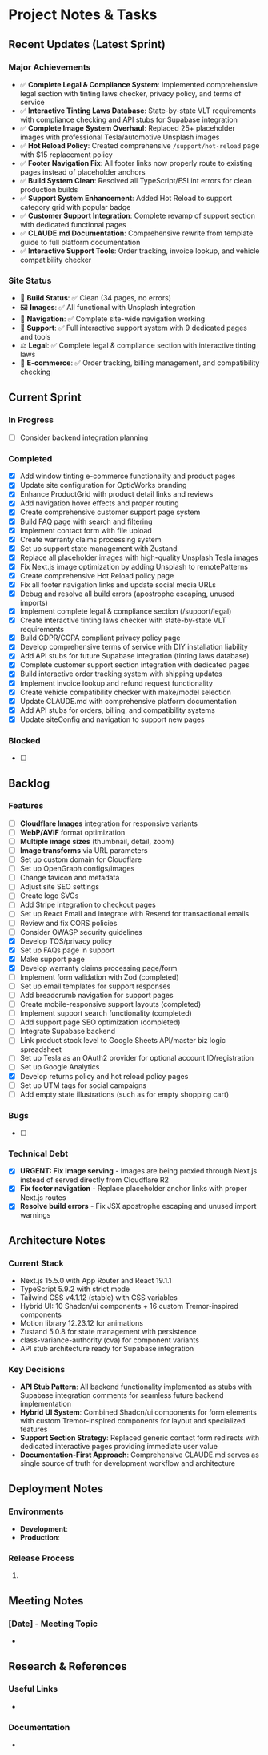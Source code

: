 # Project Notes & Tasks

## Recent Updates (Latest Sprint)

### Major Achievements
- ✅ **Complete Legal & Compliance System**: Implemented comprehensive legal section with tinting laws checker, privacy policy, and terms of service
- ✅ **Interactive Tinting Laws Database**: State-by-state VLT requirements with compliance checking and API stubs for Supabase integration
- ✅ **Complete Image System Overhaul**: Replaced 25+ placeholder images with professional Tesla/automotive Unsplash images
- ✅ **Hot Reload Policy**: Created comprehensive `/support/hot-reload` page with $15 replacement policy
- ✅ **Footer Navigation Fix**: All footer links now properly route to existing pages instead of placeholder anchors
- ✅ **Build System Clean**: Resolved all TypeScript/ESLint errors for clean production builds
- ✅ **Support System Enhancement**: Added Hot Reload to support category grid with popular badge
- ✅ **Customer Support Integration**: Complete revamp of support section with dedicated functional pages
- ✅ **CLAUDE.md Documentation**: Comprehensive rewrite from template guide to full platform documentation
- ✅ **Interactive Support Tools**: Order tracking, invoice lookup, and vehicle compatibility checker

### Site Status
- 🔧 **Build Status**: ✅ Clean (34 pages, no errors)
- 🖼️ **Images**: ✅ All functional with Unsplash integration  
- 🧭 **Navigation**: ✅ Complete site-wide navigation working
- 📱 **Support**: ✅ Full interactive support system with 9 dedicated pages and tools
- ⚖️ **Legal**: ✅ Complete legal & compliance section with interactive tinting laws
- 🛒 **E-commerce**: ✅ Order tracking, billing management, and compatibility checking

## Current Sprint

### In Progress
- [ ] Consider backend integration planning

### Completed
- [x] Add window tinting e-commerce functionality and product pages
- [x] Update site configuration for OpticWorks branding
- [x] Enhance ProductGrid with product detail links and reviews
- [x] Add navigation hover effects and proper routing
- [x] Create comprehensive customer support page system
- [x] Build FAQ page with search and filtering
- [x] Implement contact form with file upload
- [x] Create warranty claims processing system
- [x] Set up support state management with Zustand
- [x] Replace all placeholder images with high-quality Unsplash Tesla images
- [x] Fix Next.js image optimization by adding Unsplash to remotePatterns
- [x] Create comprehensive Hot Reload policy page
- [x] Fix all footer navigation links and update social media URLs
- [x] Debug and resolve all build errors (apostrophe escaping, unused imports)
- [x] Implement complete legal & compliance section (/support/legal)
- [x] Create interactive tinting laws checker with state-by-state VLT requirements
- [x] Build GDPR/CCPA compliant privacy policy page
- [x] Develop comprehensive terms of service with DIY installation liability
- [x] Add API stubs for future Supabase integration (tinting laws database)
- [x] Complete customer support section integration with dedicated pages
- [x] Build interactive order tracking system with shipping updates
- [x] Implement invoice lookup and refund request functionality
- [x] Create vehicle compatibility checker with make/model selection
- [x] Update CLAUDE.md with comprehensive platform documentation
- [x] Add API stubs for orders, billing, and compatibility systems
- [x] Update siteConfig and navigation to support new pages

### Blocked
- [ ] 

## Backlog

### Features
- [ ] **Cloudflare Images** integration for responsive variants
- [ ] **WebP/AVIF** format optimization
- [ ] **Multiple image sizes** (thumbnail, detail, zoom)
- [ ] **Image transforms** via URL parameters
- [ ] Set up custom domain for Cloudflare
- [ ] Set up OpenGraph configs/images
- [ ] Change favicon and metadata
- [ ] Adjust site SEO settings
- [ ] Create logo SVGs
- [ ] Add Stripe integration to checkout pages
- [ ] Set up React Email and integrate with Resend for transactional emails
- [ ] Review and fix CORS policies
- [ ] Consider OWASP security guidelines
- [x] Develop TOS/privacy policy
- [x] Set up FAQs page in support
- [x] Make support page  
- [x] Develop warranty claims processing page/form
- [ ] Implement form validation with Zod (completed)
- [ ] Set up email templates for support responses
- [ ] Add breadcrumb navigation for support pages
- [ ] Create mobile-responsive support layouts (completed)
- [ ] Implement support search functionality (completed)
- [ ] Add support page SEO optimization (completed)
- [ ] Integrate Supabase backend
- [ ] Link product stock level to Google Sheets API/master biz logic spreadsheet
- [ ] Set up Tesla as an OAuth2 provider for optional account ID/registration
- [ ] Set up Google Analytics
- [x] Develop returns policy and hot reload policy pages
- [ ] Set up UTM tags for social campaigns
- [ ] Add empty state illustrations (such as for empty shopping cart)

### Bugs
- [ ] 

### Technical Debt
- [x] **URGENT: Fix image serving** - Images are being proxied through Next.js instead of served directly from Cloudflare R2
- [x] **Fix footer navigation** - Replace placeholder anchor links with proper Next.js routes
- [x] **Resolve build errors** - Fix JSX apostrophe escaping and unused import warnings

## Architecture Notes

### Current Stack
- Next.js 15.5.0 with App Router and React 19.1.1
- TypeScript 5.9.2 with strict mode
- Tailwind CSS v4.1.12 (stable) with CSS variables
- Hybrid UI: 10 Shadcn/ui components + 16 custom Tremor-inspired components
- Motion library 12.23.12 for animations
- Zustand 5.0.8 for state management with persistence
- class-variance-authority (cva) for component variants
- API stub architecture ready for Supabase integration

### Key Decisions
- **API Stub Pattern**: All backend functionality implemented as stubs with Supabase integration comments for seamless future backend implementation
- **Hybrid UI System**: Combined Shadcn/ui components for form elements with custom Tremor-inspired components for layout and specialized features
- **Support Section Strategy**: Replaced generic contact form redirects with dedicated interactive pages providing immediate user value
- **Documentation-First Approach**: Comprehensive CLAUDE.md serves as single source of truth for development workflow and architecture

## Deployment Notes

### Environments
- **Development**: 
- **Production**: 

### Release Process
1. 

## Meeting Notes

### [Date] - Meeting Topic
- 

## Research & References

### Useful Links
- 

### Documentation
- 